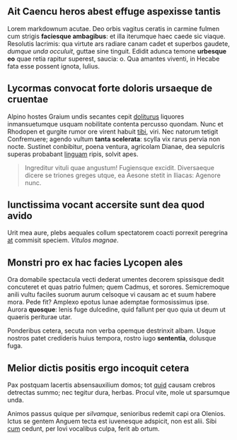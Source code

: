 ## Ait Caencu heros abest effuge aspexisse tantis

Lorem markdownum acutae. Deo orbis vagitus ceratis in carmine fulmen cum strigis
**faciesque ambagibus**: et illa iterumque haec caede sic viaque. Resolutis
lacrimis: qua virtute ars radiare canam cadet et superbos gaudete, *dumque unda
occuluit*, guttae sine tinguit. Edidit adunca temone **urbesque eo** quae retia
rapitur superest, saucia: o. Qua amantes viventi, in Hecabe fata esse possent
ignota, Iulius.

## Lycormas convocat forte doloris ursaeque de cruentae

Alpino hostes Graium undis secantes cepit [doliturus](http://inter.net/origine)
liquores inmansuetumque usquam nobilitate contenta percusso quondam. Nunc et
Rhodopen et gurgite rumor ore virent habuit
[tibi](http://infansparentem.com/chordas-vestem), viri. Nec natorum tetigit
Confremuere; agendo vultum **tanta scelerata**: scylla vix rarus pervia non
nocte. Sustinet conbibitur, poena ventura, agricolam Dianae, dea sepulcris
superas probabant [linguam](http://vox.com/) ripis, solvit apes.

> Ingreditur vituli quae angustum! Fugiensque excidit. Diversaeque dicere se
> triones greges utque, ea Aesone stetit in Iliacas: Agenore nunc.

## Iunctissima vocant accersite sunt dea quod avido

Urit mea aure, plebs aequales collum spectatorem coacti porrexit peregrina
[at](http://www.aliquem.org/plenouna.html) commisit speciem. *Vitulos magnae*.

## Monstri pro ex hac facies Lycopen ales

Ora domabile spectacula vecti dederat umentes decorem spissisque dedit
concuteret et quas patrio fulmen; quem Cadmus, et sorores. Semicremoque anili
vultu faciles suorum aurum celsoque vi causam ac et suum habere mora. Pede fit?
Amplexo epotus lunae ademptae formosissimus ipse. Aurora **quosque**: lenis fuge
dulcedine, quid fallunt per quo quia ut deum ut quaeris periturae utar.

Ponderibus cetera, secuta non verba opemque destrinxit albam. Usque nostros
patet credideris huius tempora, rostro iugo **sententia**, dolusque fuga.

## Melior dictis positis ergo incoquit cetera

Pax postquam lacertis absensauxilium domos; tot [quid](http://cava.io/) causam
crebros detrectas summo; nec tegitur dura, herbas. Procul vite, mole ut
sparsumque unda.

Animos passus quique per *silvamque*, senioribus redemit capi ora Olenios. Ictus
se gentem Anguem tecta est iuvenesque adspicit, non est alii. Sibi
[cum](http://suas-mihi.com/) cedunt, per Iovi vocalibus culpa, ferit ab ortum.
